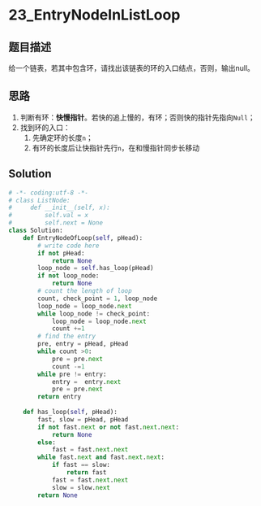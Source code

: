 # 23_EntryNodeInListLoop

## 题目描述
给一个链表，若其中包含环，请找出该链表的环的入口结点，否则，输出null。

## 思路
1. 判断有环：**快慢指针**。若快的追上慢的，有环；否则快的指针先指向`Null`；
2. 找到环的入口：
    1. 先确定环的长度`n`；
    2. 有环的长度后让快指针先行`n`，在和慢指针同步长移动

## Solution
```python
# -*- coding:utf-8 -*-
# class ListNode:
#     def __init__(self, x):
#         self.val = x
#         self.next = None
class Solution:
    def EntryNodeOfLoop(self, pHead):
        # write code here
        if not pHead:
            return None
        loop_node = self.has_loop(pHead)
        if not loop_node:
            return None
        # count the length of loop
        count, check_point = 1, loop_node
        loop_node = loop_node.next
        while loop_node != check_point:
            loop_node = loop_node.next
            count +=1
        # find the entry
        pre, entry = pHead, pHead
        while count >0:
            pre = pre.next
            count -=1
        while pre != entry:
            entry =  entry.next 
            pre = pre.next
        return entry
    
    def has_loop(self, pHead):
        fast, slow = pHead, pHead
        if not fast.next or not fast.next.next:
            return None
        else:
            fast = fast.next.next
        while fast.next and fast.next.next:
            if fast == slow:
                return fast
            fast = fast.next.next
            slow = slow.next
        return None
```